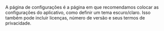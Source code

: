 ﻿A página de configurações é a página em que recomendamos colocar as configurações do aplicativo, como definir um tema escuro/claro. Isso também pode incluir licenças, número de versão e seus termos de privacidade.
